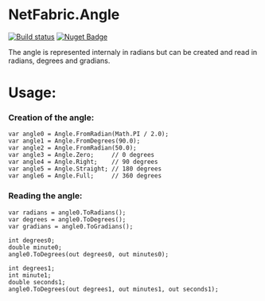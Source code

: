 NetFabric.Angle
===============

[![Build status](https://ci.appveyor.com/api/projects/status/6lfc5ymh0wip5msi?svg=true)](https://ci.appveyor.com/project/AntaoAlmada/netfabric-angle/) [![Nuget Badge](https://buildstats.info/nuget/NetFabric.Angle)](https://www.nuget.org/packages/NetFabric.Angle/)

The angle is represented internaly in radians but can be created and read in radians, degrees and gradians.

# Usage:

### Creation of the angle:

    var angle0 = Angle.FromRadian(Math.PI / 2.0);
    var angle1 = Angle.FromDegrees(90.0);
    var angle2 = Angle.FromRadian(50.0);
    var angle3 = Angle.Zero;     // 0 degrees
    var angle4 = Angle.Right;    // 90 degrees
    var angle5 = Angle.Straight; // 180 degrees
    var angle6 = Angle.Full;     // 360 degrees

### Reading the angle:

    var radians = angle0.ToRadians();
    var degrees = angle0.ToDegrees();
    var gradians = angle0.ToGradians();
    
    int degrees0;
    double minute0;
    angle0.ToDegrees(out degrees0, out minutes0);
    
    int degrees1;
    int minute1;
    double seconds1;
    angle0.ToDegrees(out degrees1, out minutes1, out seconds1);

